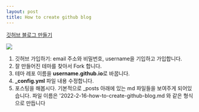 ```yaml
---
layout: post
title: How to create github blog
---
```


[깃허브 블로그 만들기](https://blog.naver.com/aimento/222648818253)

<img src="https://github.com/ellie-lee/ellie-lee.github.io/tree/master/images/avatar.png">

1. 깃허브 가입하기: email 주소와 비밀번호, username을 기입하고 가입합니다.
2. 잘 만들어진 테마를 찾아서 Fork 합니다.
3. 테마 레포 이름을 **username.github.io**로 바꿉니다.
4. **\_config.yml** 파일 내용 수정합니다.
5. 포스팅을 해봅시다. 기본적으로 \_posts 아래에 있는 md 파일들을 보여주게 되어있습니다.
   파일 이름은 '2022-2-16-how-to-create-github-blog.md 와 같은 형식으로 만듭니다
